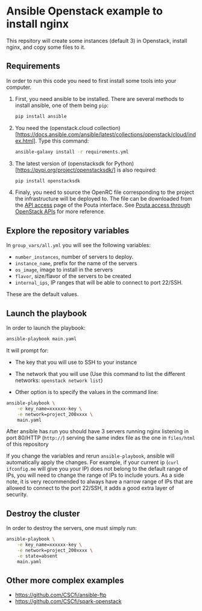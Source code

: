 # Ansible Openstack example to install nginx

This repsitory will create some instances (default 3) in Openstack, install nginx, and copy some files to it.

## Requirements

In order to run this code you need to first install some tools into your computer.

1. First, you need ansible to be installed. There are several methods to install ansible, one of them being `pip`:

	```sh
	pip install ansible
	```

1. You need the (openstack.cloud collection)[https://docs.ansible.com/ansible/latest/collections/openstack/cloud/index.html]. Type this command:

	```sh
	ansible-galaxy install -r requirements.yml
	```

1. The latest version of (openstacksdk for Python)[https://pypi.org/project/openstacksdk/] is also required:

	```sh
	pip install openstacksdk
	```

1. Finaly, you need to source the OpenRC file corresponding to the project the infrastructure will be deployed to. The file can be downloaded from the [API access](https://pouta.csc.fi/dashboard/project/api_access/) page of the Pouta interface. See [Pouta access through OpenStack APIs](https://docs.csc.fi/cloud/pouta/api-access/) for more reference.

## Explore the repository variables

In `group_vars/all.yml` you will see the following variables:

* `number_instances`, number of servers to deploy.
* `instance_name`, prefix for the name of the servers
* `os_image`, image to install in the servers
* `flavor`, size/flavor of the servers to be created
* `internal_ips`, IP ranges that will be able to connect to port 22/SSH.

These are the default values.

## Launch the playbook

In order to launch the playbook:

```sh
ansible-playbook main.yaml
```

It will prompt for:

* The key that you will use to SSH to your instance
* The network that you will use (Use this command to list the different networks: `openstack network list`)

* Other option is to specify the values in the command line:

```sh
ansible-playbook \
	-e key_name=xxxxxx-key \
	-e network=project_200xxxx \
	main.yaml
```

After ansible has run you should have 3 servers running nginx listening in port 80/HTTP (`http://`) serving the same index file as the one in `files/html` of this repository

If you change the variables and rerun `ansible-playbook`, ansible will automatically apply the changes. For example, if your current ip (`curl ifconfig.me` will give you your IP) does not belong to the default range of IPs, you will need to change the range of IPs to include yours. As a side note, it is very recommended to always have a narrow range of IPs that are allowed to connect to the port 22/SSH, it adds a good extra layer of security.

## Destroy the cluster

In order to destroy the servers, one must simply run:

```sh
ansible-playbook \
	-e key_name=xxxxxx-key \
	-e network=project_200xxxx \
	-e state=absent
	main.yaml
```

## Other more complex examples

* <https://github.com/CSCfi/ansible-ftp>
* <https://github.com/CSCfi/spark-openstack>
